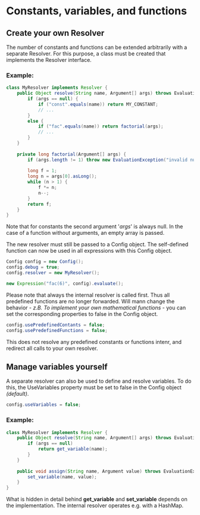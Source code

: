 # Constants, variables, and functions

## Create your own Resolver
The number of constants and functions can be extended arbitrarily with a separate Resolver.
For this purpose, a class must be created that implements the Resolver interface.

### Example:
```Java
class MyResolver implements Resolver {
	public Object resolve(String name, Argument[] args) throws EvaluationException {
		if (args == null) {
			if ("const".equals(name)) return MY_CONSTANT;
			// ...
		}
		else {
			if ("fac".equals(name)) return factorial(args);
			// ...
		}
	}
	
	private long factorial(Argument[] args) {
		if (args.length != 1) throw new EvaluationException("invalid number of arguments.");
		
		long f = 1;
		long n = args[0].asLong();
		while (n > 1) {
			f *= n;
			n--;
		}
		return f;
	}
}
```

Note that for constants the second argument '*args*' is always null.
In the case of a function without arguments, an empty array is passed.

The new resolver must still be passed to a Config object.
The self-defined function can now be used in all expressions with this Config object.

```Java
Config config = new Config();
config.debug = true;
config.resolver = new MyResolver();

new Expression("fac(6)", config).evaluate();
```

Please note that always the internal resolver is called first.
Thus all predefined functions are no longer forwarded.
Will mann change the behavior - *z.B. To implement your own mathematical functions* - you can set the corresponding properties to false in the Config object.

```Java
config.usePredefinedContants = false;
config.usePredefinedFunctions = false;
```

This does not resolve any predefined constants or functions intenr, and redirect all calls to your own resolver.

## Manage variables yourself

A separate resolver can also be used to define and resolve variables.
To do this, the UseVariables property must be set to false in the Config object *(default)*.

```Java
config.useVariables = false;
```

### Example:
```Java
class MyResolver implements Resolver {
	public Object resolve(String name, Argument[] args) throws EvaluationException {
		if (args == null)
			return get_variable(name);
		}
	}
	
	public void assign(String name, Argument value) throws EvaluationException {
		set_variable(name, value);
	}
}
```

What is hidden in detail behind **get_variable** and **set_variable** depends on the implementation.
The internal resolver operates e.g. with a HashMap.
